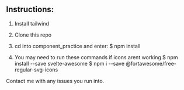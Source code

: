 ## Instructions:
 1) Install tailwind
 
 2) Clone this repo
 
 3) cd into component_practice and enter:
        $ npm install
 
 4) You may need to run these commands if icons arent working
        $ npm install --save svelte-awesome
        $ npm i --save @fortawesome/free-regular-svg-icons


Contact me with any issues you run into.
